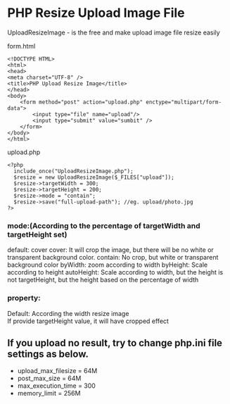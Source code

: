 # PHP Resize Upload Image File

UploadResizeImage - is the free and make upload image file resize easily

form.html
```
<!DOCTYPE HTML>
<html>
<head>
<meta charset="UTF-8" />
<title>PHP Upload Resize Image</title>
</head>
<body>
	<form method="post" action="upload.php" enctype="multipart/form-data">
		<input type="file" name="upload"/>
		<input type="submit" value="sumbit" />
	</form>
</body>
</html>
```

upload.php
```
<?php
  include_once("UploadResizeImage.php");
  $resize = new UploadResizeImage($_FILES["upload"]);
  $resize->targetWidth = 300;
  $resize->targetHeight = 200;
  $resize->mode = "contain";
  $resize->save("full-upload-path"); //eg. upload/photo.jpg
?>
```

### mode:(According to the percentage of targetWidth and targetHeight set)<br>
default: cover
cover: It will crop the image, but there will be no white or transparent background color.
contain: No crop, but white or transparent background color
byWidth: zoom according to width
byHeight: Scale according to height
autoHeight: Scale according to width, but the height is not targetHeight, but the height based on the percentage of width

### property:
Default: According the width resize image<br>
If provide targetHeight value, it will have cropped effect

## If you upload no result, try to change php.ini file settings as below.

- upload_max_filesize = 64M
- post_max_size = 64M
- max_execution_time = 300
- memory_limit = 256M
